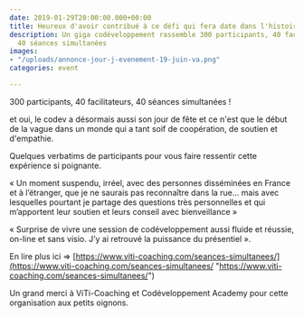 ```yaml
---
date: 2019-01-29T20:00:00.000+00:00
title: Heureux d'avoir contribué à ce défi qui fera date dans l'histoire du Codéveloppement
description: Un giga codéveloppement rassemble 300 participants, 40 facilitateurs,
  40 séances simultanées
images:
- "/uploads/annonce-jour-j-evenement-19-juin-va.png"
categories: event

---
```

300 participants, 40 facilitateurs, 40 séances simultanées !

et oui, le codev a désormais aussi son jour de fête et ce n'est que le début de la vague dans un monde qui a tant soif de coopération, de soutien et d'empathie. 

Quelques verbatims de participants pour vous faire ressentir cette expérience si poignante.

« Un moment suspendu, irréel, avec des personnes disséminées en France et à l’étranger, que je ne saurais pas reconnaître dans la rue… mais avec lesquelles pourtant je partage des questions très personnelles et qui m’apportent leur soutien et leurs conseil avec bienveillance »

« Surprise de vivre une session de codéveloppement aussi fluide et réussie, on-line et sans visio. J’y ai retrouvé la puissance du présentiel ».

En lire plus ici => [https://www.viti-coaching.com/seances-simultanees/](https://www.viti-coaching.com/seances-simultanees/ "https://www.viti-coaching.com/seances-simultanees/")

Un grand merci à ViTi-Coaching et Codéveloppement Academy pour cette organisation aux petits oignons.